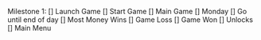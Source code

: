 
Milestone 1:
[] Launch Game
[] Start Game
[] Main Game
  [] Monday
    [] Go until end of day
  [] Most Money Wins
[] Game Loss
[] Game Won
[] Unlocks
[] Main Menu

